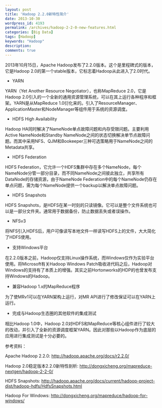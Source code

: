 ```yaml
---
layout: post
title: 'Hadoop 2.2.0新特性简介'
date: 2013-10-30
wordpress_id: 4193
permalink: /archives/hadoop-2-2-0-new-features.html
categories: [Big Data]
tags: [Hadoop]
keywords: "Hadoop"
description: 
comments: true
---
```

2013年10月15日，Apache Hadoop发布了2.2.0版本。这个是里程碑式的版本，它是Hadoop 2.0的第一个stable版本，它标志着Hadoop从此进入了2.0时代。

- YARN

YARN（Yet Another Resource Negotiator），也称MapReduce 2.0，它是Hadoop 2.0引入的一个全新的通用资源管理系统，可以在其上运行各种程序和框架。YARN是从MapReduce 1.0衍化来的。引入了ResourceManager、ApplicationMaster和NodeManager等组件用于系统的资源调度。

- HDFS High Availability

Hadoop HA同时解决了NameNode单点故障问题和内存受限问题。主要利用Active NameNode和Standby NameNode之间的状态切换解决单节点故障问题。而其中采用NFS、QJM和Bookeeper三种可选策略用于NameNode之间的Metadata共享。

- HDFS Federation

HDFS Federation，它允许一个HDFS集群中存在多个NameNode，每个NameNode分管一部分目录，而不同NameNode之间彼此独立，共享所有DataNode的存储资源，由于NameNode Federation中的每个NameNode仍存在单点问题，需为每个NameNode提供一个backup以解决单点故障问题。

- HDFS Snapshots

HDFS Snapshots，是HDFS在某一时刻的只读镜像。它可以是整个文件系统也可以是一部分文件夹。通常用于数据备份，防止数据丢失或者误操作。

- NFSv3

将NFS引入HDFS后，用户可像读写本地文件一样读写HDFS上的文件，大大简化了HDFS使用。

- 支持Windows平台

在2.2.0版本之前，Hadoop仅支持Linux操作系统，而Windows仅作为实验平台使用。将Microsoft有关Hadoop Windows Patch吸收进代码之后，Hadoop对Windows的支持有了本质上的增强。其实之前Hortonworks的HDP的也曾发布支持Windows的Hadoop。

- 兼容Hadoop 1.x的MapReduce程序

为了使MRv1可以在YARN架构上运行，对MR API进行了修改保证可以在YARN上运行。

- 完成与Hadoop生态圈的其他软件的集成测试

相比Hadoop 1.0中，Hadoop 2.0对HDFS和MapReduce等核心组件进行了较大的改动，并引入了全新的资源调度框架YARN。因此对那些以Hadoop作为底层的应用进行集成测试是十分必要的。

参考资料：

Apache Hadoop 2.2.0: <http://hadoop.apache.org/docs/r2.2.0/>

Hadoop 2.0稳定版本2.2.0新特性剖析: <http://dongxicheng.org/mapreduce-nextgen/hadoop-2-2-0/>

HDFS Snapshots: <http://hadoop.apache.org/docs/current/hadoop-project-dist/hadoop-hdfs/HdfsSnapshots.html>

Hadoop For Windows: <http://dongxicheng.org/mapreduce/hadoop-for-windows/>